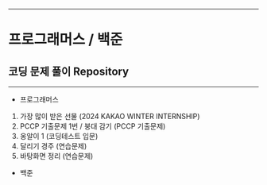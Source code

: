 ----------------------------
# 프로그래머스 / 백준
## 코딩 문제 풀이 Repository
----------------------------

+ 프로그래머스


1. 가장 많이 받은 선물 (2024 KAKAO WINTER INTERNSHIP)
2. PCCP 기출문제 1번 / 붕대 감기 (PCCP 기출문제)
3. 옹알이 1 (코딩테스트 입문)
4. 달리기 경주 (연습문제)
5. 바탕화면 정리 (연습문제)

+ 백준
